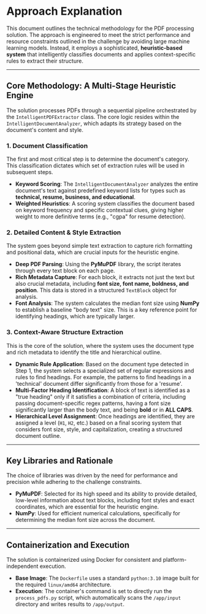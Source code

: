 # Approach Explanation

This document outlines the technical methodology for the PDF processing solution. The approach is engineered to meet the strict performance and resource constraints outlined in the challenge by avoiding large machine learning models. Instead, it employs a sophisticated, **heuristic-based system** that intelligently classifies documents and applies context-specific rules to extract their structure.

---

## Core Methodology: A Multi-Stage Heuristic Engine

The solution processes PDFs through a sequential pipeline orchestrated by the `IntelligentPDFExtractor` class. The core logic resides within the `IntelligentDocumentAnalyzer`, which adapts its strategy based on the document's content and style.

### 1. Document Classification

The first and most critical step is to determine the document's category. This classification dictates which set of extraction rules will be used in subsequent steps.

* **Keyword Scoring**: The `IntelligentDocumentAnalyzer` analyzes the entire document's text against predefined keyword lists for types such as **technical, resume, business, and educational**.
* **Weighted Heuristics**: A scoring system classifies the document based on keyword frequency and specific contextual clues, giving higher weight to more definitive terms (e.g., "cgpa" for resume detection).

### 2. Detailed Content & Style Extraction

The system goes beyond simple text extraction to capture rich formatting and positional data, which are crucial inputs for the heuristic engine.

* **Deep PDF Parsing**: Using the **PyMuPDF** library, the script iterates through every text block on each page.
* **Rich Metadata Capture**: For each block, it extracts not just the text but also crucial metadata, including **font size, font name, boldness, and position**. This data is stored in a structured `TextBlock` object for analysis.
* **Font Analysis**: The system calculates the median font size using **NumPy** to establish a baseline "body text" size. This is a key reference point for identifying headings, which are typically larger.

### 3. Context-Aware Structure Extraction

This is the core of the solution, where the system uses the document type and rich metadata to identify the title and hierarchical outline.

* **Dynamic Rule Application**: Based on the document type detected in Step 1, the system selects a specialized set of regular expressions and rules to find headings. For example, the patterns to find headings in a 'technical' document differ significantly from those for a 'resume'.
* **Multi-Factor Heading Identification**: A block of text is identified as a "true heading" only if it satisfies a combination of criteria, including passing document-specific regex patterns, having a font size significantly larger than the body text, and being **bold** or in **ALL CAPS**.
* **Hierarchical Level Assignment**: Once headings are identified, they are assigned a level (`H1`, `H2`, etc.) based on a final scoring system that considers font size, style, and capitalization, creating a structured document outline.

---

## Key Libraries and Rationale

The choice of libraries was driven by the need for performance and precision while adhering to the challenge constraints.

* **PyMuPDF**: Selected for its high speed and its ability to provide detailed, low-level information about text blocks, including font styles and exact coordinates, which are essential for the heuristic engine.
* **NumPy**: Used for efficient numerical calculations, specifically for determining the median font size across the document.

---

## Containerization and Execution

The solution is containerized using Docker for consistent and platform-independent execution.

* **Base Image**: The `Dockerfile` uses a standard `python:3.10` image built for the required `linux/amd64` architecture.
* **Execution**: The container's command is set to directly run the `process_pdfs.py` script, which automatically scans the `/app/input` directory and writes results to `/app/output`.